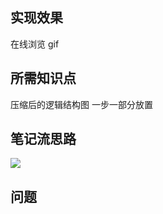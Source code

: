 ## 实现效果  
在线浏览
gif

## 所需知识点
压缩后的逻辑结构图
一步一部分放置


## 笔记流思路
![](https://upload-images.jianshu.io/upload_images/2195446-6c2985c6921a4fd8.png?imageMogr2/auto-orient/strip%7CimageView2/2/w/1240)

## 问题
